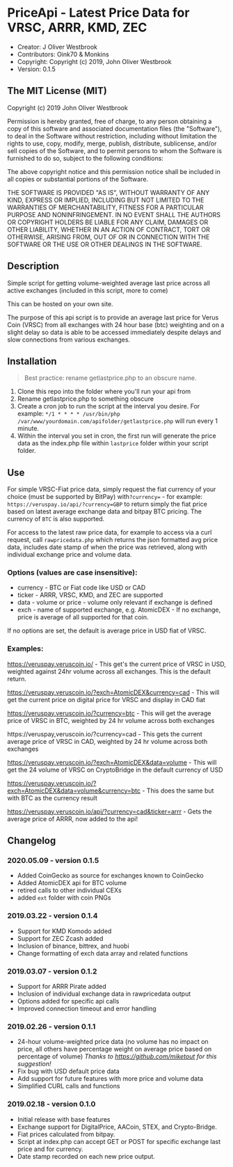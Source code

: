 # PriceApi - Latest Price Data for VRSC, ARRR, KMD, ZEC

 - Creator: J Oliver Westbrook
 - Contributors: Oink70 & Monkins
 - Copyright: Copyright (c) 2019, John Oliver Westbrook
 - Version: 0.1.5

## The MIT License (MIT)

Copyright (c) 2019 John Oliver Westbrook

Permission is hereby granted, free of charge, to any person obtaining a copy
of this software and associated documentation files (the "Software"), to deal
in the Software without restriction, including without limitation the rights
to use, copy, modify, merge, publish, distribute, sublicense, and/or sell
copies of the Software, and to permit persons to whom the Software is
furnished to do so, subject to the following conditions:

The above copyright notice and this permission notice shall be included in
all copies or substantial portions of the Software.

THE SOFTWARE IS PROVIDED "AS IS", WITHOUT WARRANTY OF ANY KIND, EXPRESS OR
IMPLIED, INCLUDING BUT NOT LIMITED TO THE WARRANTIES OF MERCHANTABILITY,
FITNESS FOR A PARTICULAR PURPOSE AND NONINFRINGEMENT. IN NO EVENT SHALL THE
AUTHORS OR COPYRIGHT HOLDERS BE LIABLE FOR ANY CLAIM, DAMAGES OR OTHER
LIABILITY, WHETHER IN AN ACTION OF CONTRACT, TORT OR OTHERWISE, ARISING FROM,
OUT OF OR IN CONNECTION WITH THE SOFTWARE OR THE USE OR OTHER DEALINGS IN
THE SOFTWARE.

## Description
Simple script for getting volume-weighted average last price across all active exchanges (included in this script, more to come)

This can be hosted on your own site.

The purpose of this api script is to provide an average last price for Verus Coin (VRSC) from all exchanges with 24 hour base (btc) weighting and on a slight delay so data is able to be accessed immediately despite delays and slow connections from various exchanges.

## Installation

> Best practice: rename getlastprice.php to an obscure name.

1. Clone this repo into the folder where you'll run your api from
2. Rename getlastprice.php to something obscure
3. Create a cron job to run the script at the interval you desire. For example: `*/1 * * * * /usr/bin/php /var/www/yourdomain.com/apifolder/getlastprice.php` will run every 1 minute.
4. Within the interval you set in cron, the first run will generate the price data as the index.php file within `lastprice` folder within your script folder.

## Use

For simple VRSC-Fiat price data, simply request the fiat currency of your choice (must be supported by BitPay) with`?currency=` - for example: `https://veruspay.io/api/?currency=GBP` to return simply the fiat price based on latest average exchange data and bitpay BTC pricing.  The currency of `BTC` is also supported.

For access to the latest raw price data, for example to access via a curl request, call `rawpricedata.php` which returns the json formatted avg price data, includes date stamp of when the price was retrieved, along with individual exchange price and volume data.

### Options (values are case insensitive):

* currency - BTC or Fiat code like USD or CAD
* ticker - ARRR, VRSC, KMD, and ZEC are supported
* data - volume or price - volume only relevant if exchange is defined
* exch - name of supported exchange, e.g. AtomicDEX - If no exchange, price is average of all supported for that coin.

If no options are set, the default is average price in USD fiat of VRSC.

### Examples:

https://veruspay.veruscoin.io/ - This get's the current price of VRSC in USD, weighted against 24hr volume across all exchanges. This is the default return.

https://veruspay.veruscoin.io/?exch=AtomicDEX&currency=cad - This will get the current price on digital price for VRSC and display in CAD fiat

https://veruspay.veruscoin.io/?currency=btc - This will get the average price of VRSC in BTC, weighted by 24 hr volume across both exchanges

https://veruspay,veruscoin.io/?currency=cad - This gets the current average price of VRSC in CAD, weighted by 24 hr volume across both exchanges

https://veruspay.veruscoin.io/?exch=AtomicDEX&data=volume - This will get the 24 volume of VRSC on CryptoBridge in the default currency of USD

https://veruspay.veruscoin.io/?exch=AtomicDEX&data=volume&currency=btc - This does the same but with BTC as the currency result

https://veruspay.veruscoin.io/api/?currency=cad&ticker=arrr - Gets the average price of ARRR, now added to the api!

## Changelog

### 2020.05.09 - version 0.1.5

 - Added CoinGecko as source for exchanges known to CoinGecko
 - Added AtomicDEX api for BTC volume
 - retired calls to other individual CEXs
 - added `ext` folder with coin PNGs

### 2019.03.22 - version 0.1.4

- Support for KMD Komodo added
- Support for ZEC Zcash added
- Inclusion of binance, bittrex, and huobi
- Change formatting of exch data array and related functions

### 2019.03.07 - version 0.1.2

- Support for ARRR Pirate added
- Inclusion of individual exchange data in rawpricedata output
- Options added for specific api calls
- Improved connection timeout and error handling

### 2019.02.26 - version 0.1.1

- 24-hour volume-weighted price data (no volume has no impact on price, all others have percentage weight on average price based on percentage of volume) *Thanks to https://github.com/miketout for this suggestion!*
- Fix bug with USD default price data
- Add support for future features with more price and volume data
- Simplified CURL calls and functions

### 2019.02.18 - version 0.1.0

- Initial release with base features
- Exchange support for DigitalPrice, AACoin, STEX, and Crypto-Bridge.
- Fiat prices calculated from bitpay.  
- Script at index.php can accept GET or POST for specific exchange last price and for currency.
- Date stamp recorded on each new price output.
